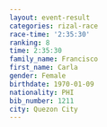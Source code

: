 ```yaml
---
layout: event-result 
categories: rizal-race 
race-time: '2:35:30'
ranking: 8
time: 2:35:30
family_name: Francisco
first_name: Carla
gender: Female
birthdate: 1970-01-09
nationality: PHI
bib_number: 1211
city: Quezon City
---
```

